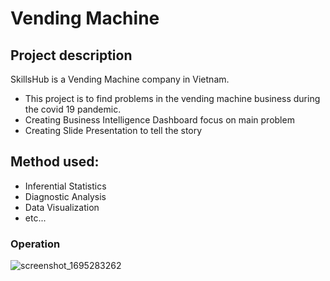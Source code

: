# Vending Machine
## Project description
SkillsHub is a Vending Machine company in Vietnam.
- This project is to find problems in the vending machine business during the covid 19 pandemic.
- Creating Business Intelligence Dashboard focus on main problem
- Creating Slide Presentation to tell the story

## Method used:
   - Inferential Statistics
   - Diagnostic Analysis
   - Data Visualization
   - etc...
### Operation
![screenshot_1695283262](https://github.com/NguyenHuyen94/vending-machine/assets/104376330/a665ef59-bc71-4d76-92c2-f826a8f79e7c)

